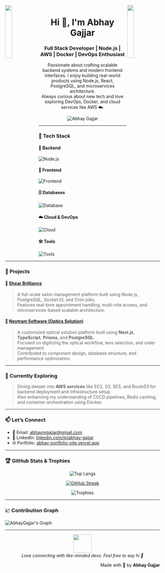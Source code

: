 <!-- Banner Image -->

<img align="left" src="https://user-images.githubusercontent.com/65187002/144930161-2f783401-8d27-4fdf-a2f7-cc0ba32f1f1f.gif" width="21%" />
<img align="right" src="https://user-images.githubusercontent.com/65187002/144930161-2f783401-8d27-4fdf-a2f7-cc0ba32f1f1f.gif" width="21%" />

<h1 align="center">Hi 👋, I'm Abhay Gajjar</h1>
<h3 align="center">Full Stack Developer | Node.js | AWS | Docker | DevOps Enthusiast</h3>

<p align="center">
  Passionate about crafting scalable backend systems and modern frontend interfaces. I enjoy building real-world products using Node.js, React, PostgreSQL, and microservices architecture.  
  <br/>
  Always curious about new tech and love exploring DevOps, Docker, and cloud services like AWS ☁️.
</p>

<p align="center">
  <img src="https://komarev.com/ghpvc/?username=AbhayGajjar&label=Profile%20views&color=0e75b6&style=flat" alt="Abhay Gajjar" />
</p>

---

### 🚀 Tech Stack

#### 🔧 Backend
![Node.js](https://skillicons.dev/icons?i=nodejs,express,javascript,typescript,prisma)

#### 🎨 Frontend
![Frontend](https://skillicons.dev/icons?i=ts,js,react,nextjs,redux,tailwind,materialui,threejs)

#### 🗄️ Databases
![Database](https://skillicons.dev/icons?i=mongodb,mysql,postgresql)

#### ☁️ Cloud & DevOps
![Cloud](https://skillicons.dev/icons?i=docker,aws,firebase,vercel)

#### 🛠️ Tools
![Tools](https://skillicons.dev/icons?i=git,github,postman,figma,vscode,linux)

---

### 💼 Projects

#### 🔹 [Shear Brilliance](https://shearbrilliance.orioniktechnologies.com/)
> A full-scale salon management platform built using Node.js, PostgreSQL, Socket.IO, and Cron jobs.  
> Features real-time appointment handling, multi-role access, and microservices-based scalable architecture.

#### 🔹 [Neytram Software (Optics Solution)](https://neytram.in/)
> A customized optical solution platform built using **Next.js**, **TypeScript**, **Prisma**, and **PostgreSQL**.  
> Focused on digitizing the optical workflow, lens selection, and order management.  
> Contributed to component design, database structure, and performance optimization.
---

### 🎯 Currently Exploring

> Diving deeper into **AWS services** like EC2, S3, SES, and Route53 for backend deployment and infrastructure setup.  
> Also enhancing my understanding of CI/CD pipelines, Redis caching, and container orchestration using Docker.

---

### 📫 Let’s Connect

- 📧 Email: [abhaymgajjar@gmail.com](mailto:abhaymgajjar@gmail.com)  
- 💼 LinkedIn: [linkedin.com/in/abhay-gajjar](https://www.linkedin.com/in/abhay-gajjar/)  
- 🌐 Portfolio: [abhay-portfolio-site.vercel.app](https://abhay-portfolio-site.vercel.app/)

---

### 🏆 GitHub Stats & Trophies

<div align="center">
  
![Top Langs](https://github-readme-stats.vercel.app/api/top-langs/?username=AbhayGajjar&layout=compact&theme=nightowl)

[![GitHub Streak](https://streak-stats.demolab.com?user=AbhayGajjar&theme=midnight-purple)](https://git.io/streak-stats)

![Trophies](https://github-profile-trophy.vercel.app/?username=AbhayGajjar&theme=juicyfresh&no-frame=true&margin-w=4)

</div>

---

### 📈 Contribution Graph

![AbhayGajjar's Graph](https://github-readme-activity-graph.vercel.app/graph?username=AbhayGajjar&bg_color=0d1117&color=7F3FBF&line=7F3FBF&point=7F3FBF&area=true&title_color=ffffff)

---

<div align="center">
  <img src="https://media.giphy.com/media/LnQjpWaON8nhr21vNW/giphy.gif" width="60" />
  <br/>
  <em>Love connecting with like-minded devs. Feel free to say hi 👋</em>
</div>

<p align="right">Made with 🧡 by <b>Abhay Gajjar</b></p>
